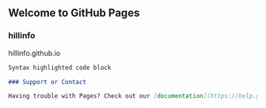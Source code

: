 ## Welcome to GitHub Pages

### hillinfo

hillinfo.github.io

```markdown
Syntax highlighted code block

### Support or Contact

Having trouble with Pages? Check out our [documentation](https://help.github.com/categories/github-pages-basics/) or [contact support](https://github.com/contact) and we’ll help you sort it out.
